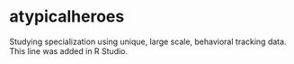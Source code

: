 # atypicalheroes
Studying specialization using unique, large scale, behavioral tracking data.
This line was added in R Studio.